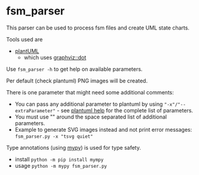 # fsm_parser
This parser can be used to process fsm files and create UML state charts.

Tools used are 
* [plantUML](https://plantuml.com/index)
  * which uses [graphviz::dot](https://graphviz.org/)

Use `fsm_parser -h` to get help on available parameters.

Per default (check plantuml) PNG images will be created.

There is one parameter that might need some additional comments:
- You can pass any additional parameter to plantuml by using `"-x"/"--extraParameter"` - see [plantuml help](https://plantuml.com/command-line#6a26f548831e6a8c) for the complete list of parameters.
- You must use "" around the space separated list of additional parameters.
- Example to generate SVG images instead and not print error messages:<br>
`fsm_parser.py -x "tsvg quiet"`

Type annotations (using [mypy](https://mypy.readthedocs.io/en/stable/)) is used for type safety.
* install `python -m pip install mympy`
* usage `python -m mypy fsm_parser.py` 